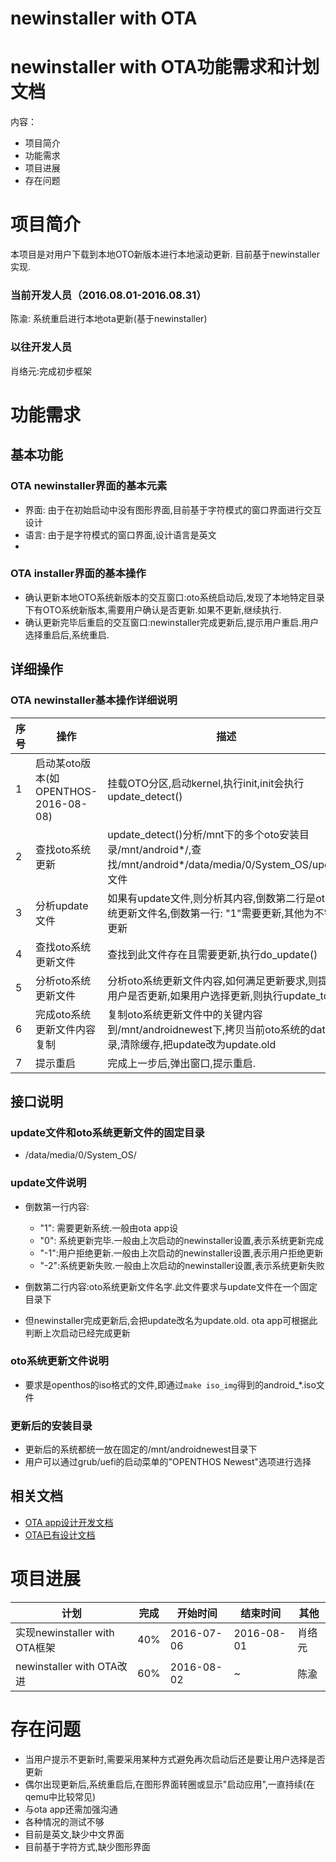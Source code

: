 # newinstaller with OTA

# newinstaller with OTA功能需求和计划文档
内容：
- 项目简介
- 功能需求
- 项目进展
- 存在问题

# 项目简介
本项目是对用户下载到本地OTO新版本进行本地滚动更新.
目前基于newinstaller实现.

### 当前开发人员（2016.08.01-2016.08.31）
陈渝: 系统重启进行本地ota更新(基于newinstaller)

### 以往开发人员
肖络元:完成初步框架

# 功能需求
## 基本功能
### OTA newinstaller界面的基本元素
- 界面: 由于在初始启动中没有图形界面,目前基于字符模式的窗口界面进行交互设计
- 语言: 由于是字符模式的窗口界面,设计语言是英文
-
### OTA installer界面的基本操作
- 确认更新本地OTO系统新版本的交互窗口:oto系统启动后,发现了本地特定目录下有OTO系统新版本,需要用户确认是否更新.如果不更新,继续执行.
- 确认更新完毕后重启的交互窗口:newinstaller完成更新后,提示用户重启.用户选择重启后,系统重启.

## 详细操作
### OTA newinstaller基本操作详细说明
|序号|操作|描述|
|---|---|---|
|1|启动某oto版本(如OPENTHOS-2016-08-08)|挂载OTO分区,启动kernel,执行init,init会执行update_detect()
|2|查找oto系统更新|update_detect()分析/mnt下的多个oto安装目录/mnt/android*/,查找/mnt/android*/data/media/0/System_OS/update文件
|3|分析update文件|如果有update文件,则分析其内容,倒数第二行是oto系统更新文件名,倒数第一行: "1"需要更新,其他为不需要更新
|4|查找oto系统更新文件|查找到此文件存在且需要更新,执行do_update()
|5|分析oto系统更新文件|分析oto系统更新文件内容,如何满足更新要求,则提示用户是否更新,如果用户选择更新,则执行update_to()
|6|完成oto系统更新文件内容复制|复制oto系统更新文件中的关键内容到/mnt/androidnewest下,拷贝当前oto系统的data目录,清除缓存,把update改为update.old
|7|提示重启|完成上一步后,弹出窗口,提示重启.

## 接口说明
### update文件和oto系统更新文件的固定目录
- /data/media/0/System_OS/

### update文件说明
- 倒数第一行内容:
  - "1": 需要更新系统.一般由ota app设
  - "0": 系统更新完毕.一般由上次启动的newinstaller设置,表示系统更新完成
  - "-1":用户拒绝更新.一般由上次启动的newinstaller设置,表示用户拒绝更新
  - "-2":系统更新失败.一般由上次启动的newinstaller设置,表示系统更新失败
  
- 倒数第二行内容:oto系统更新文件名字.此文件要求与update文件在一个固定目录下
- 但newinstaller完成更新后,会把update改名为update.old. ota app可根据此判断上次启动已经完成更新

### oto系统更新文件说明
- 要求是openthos的iso格式的文件,即通过```make iso_img```得到的android_*.iso文件

### 更新后的安装目录
- 更新后的系统都统一放在固定的/mnt/androidnewest目录下
- 用户可以通过grub/uefi的启动菜单的"OPENTHOS Newest"选项进行选择 

## 相关文档
- [OTA app设计开发文档](https://github.com/openthos/appstore-ota-analysis/blob/master/OTA-analysis.md)
- [OTA已有设计文档](https://github.com/openthos/appstore-ota-analysis/blob/master/Server/OTA.md)

# 项目进展
| 计划 | 完成 | 开始时间 | 结束时间 |其他
|---|---|---|---|---|
| 实现newinstaller with OTA框架 |40%|2016-07-06|2016-08-01|肖络元
| newinstaller with OTA改进 |60%|2016-08-02|~|陈渝

# 存在问题

- 当用户提示不更新时,需要采用某种方式避免再次启动后还是要让用户选择是否更新
- 偶尔出现更新后,系统重启后,在图形界面转圈或显示"启动应用",一直持续(在qemu中比较常见)
- 与ota app还需加强沟通
- 各种情况的测试不够
- 目前是英文,缺少中文界面
- 目前基于字符方式,缺少图形界面
